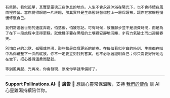 ```jekyll
有些路，看似孤單，其實是靈魂正在休息的地方。人生不會永遠沐浴在陽光下，也不會持續在風雨裡停留。當你覺得眼前一片灰暗，那其實只是生命暫時替你拉上一層保護布，讓你在寧靜裡慢慢修復自己。

我們常追著世間的速度奔跑，怕落後，怕被忘記。可有時候，放慢腳步並不是浪費時間，而是為了在下一段旅程中走得更穩。就像種子要在黑暗的土壤裡安靜地沉睡，才有力氣破土而出迎接春天。

別怕自己的沉默、孤獨或停滯，那些都是自我更新的前奏。在每個看似空白的時刻，生命都在暗中為你鋪墊下一次的綻放。你不一定要立刻找到答案，也不必急著證明自己；你只需要好好地活在當下，把心養得溫柔而堅韌。

等到風再起、光再來，你會發現，原來你早就準備好了。
```



---

**Support Pollinations.AI:**
🌸 **廣告** 🌸 想讓心靈常保溫暖，支持 [我們的使命](https://pollinations.ai/redirect/kofi) 讓 AI 心靈雞湯持續陪伴你。